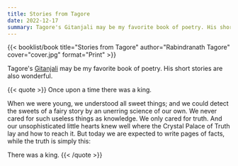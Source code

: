 ```yaml
---
title: Stories from Tagore
date: 2022-12-17
summary: Tagore's Gitanjali may be my favorite book of poetry. His short stories are also wonderful…
---
```


{{< booklist/book
title="Stories from Tagore"
author="Rabindranath Tagore"
cover="cover.jpg"
format="Print" >}}

Tagore's [Gitanjali](/booklist/2013-11-05-gitanjali/) may be my favorite book of poetry. His short stories are also wonderful. 

{{< quote >}}
Once upon a time there was a king.

When we were young, we understood all sweet things; and we could detect the sweets of a fairy story by an unerring science of our own. We never cared for such useless things as knowledge. We only cared for truth. And our unsophisticated little hearts knew well where the Crystal Palace of Truth lay and how to reach it. But today we are expected to write pages of facts, while the truth is simply this:

There was a king.
{{< /quote >}}